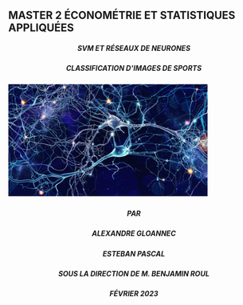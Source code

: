 ## MASTER 2 ÉCONOMÉTRIE ET STATISTIQUES APPLIQUÉES
##### <center>SVM ET RÉSEAUX DE NEURONES</center>
##### <center>CLASSIFICATION D'IMAGES DE SPORTS</center>
##### <img src="reseaux.jpg" alt="reseaux" width="400"/>
##### <center>PAR</center>
##### <center>ALEXANDRE GLOANNEC</center>
##### <center>ESTEBAN PASCAL</center>
##### <center>SOUS LA DIRECTION DE M. BENJAMIN ROUL</center>
##### <center>FÉVRIER 2023</center>
